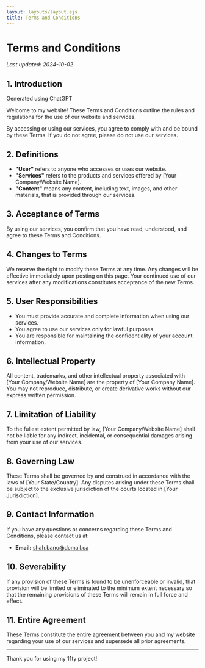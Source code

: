 ```yaml
---
layout: layouts/layout.ejs
title: Terms and Conditions
---
```

# Terms and Conditions

_Last updated: 2024-10-02_

## 1. Introduction

Generated using ChatGPT


Welcome to my website! These Terms and Conditions outline the rules and regulations for the use of our website and services.

By accessing or using our services, you agree to comply with and be bound by these Terms. If you do not agree, please do not use our services.

## 2. Definitions

- **"User"** refers to anyone who accesses or uses our website.
- **"Services"** refers to the products and services offered by [Your Company/Website Name].
- **"Content"** means any content, including text, images, and other materials, that is provided through our services.

## 3. Acceptance of Terms

By using our services, you confirm that you have read, understood, and agree to these Terms and Conditions. 

## 4. Changes to Terms

We reserve the right to modify these Terms at any time. Any changes will be effective immediately upon posting on this page. Your continued use of our services after any modifications constitutes acceptance of the new Terms.

## 5. User Responsibilities

- You must provide accurate and complete information when using our services.
- You agree to use our services only for lawful purposes.
- You are responsible for maintaining the confidentiality of your account information.

## 6. Intellectual Property

All content, trademarks, and other intellectual property associated with [Your Company/Website Name] are the property of [Your Company Name]. You may not reproduce, distribute, or create derivative works without our express written permission.

## 7. Limitation of Liability

To the fullest extent permitted by law, [Your Company/Website Name] shall not be liable for any indirect, incidental, or consequential damages arising from your use of our services.

## 8. Governing Law

These Terms shall be governed by and construed in accordance with the laws of [Your State/Country]. Any disputes arising under these Terms shall be subject to the exclusive jurisdiction of the courts located in [Your Jurisdiction].

## 9. Contact Information

If you have any questions or concerns regarding these Terms and Conditions, please contact us at:

- **Email:** shah.bano@dcmail.ca

## 10. Severability

If any provision of these Terms is found to be unenforceable or invalid, that provision will be limited or eliminated to the minimum extent necessary so that the remaining provisions of these Terms will remain in full force and effect.

## 11. Entire Agreement

These Terms constitute the entire agreement between you and my website regarding your use of our services and supersede all prior agreements.

---

Thank you for using my 11ty project!
